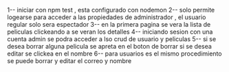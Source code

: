 1-- iniciar con npm test , esta configurado con nodemon
2-- solo permite logearse para acceder a las propiedades de administrador , el usuario regular solo sera espectador 
3-- en la primera pagina se vera la lista de peliculas clickeando a se veran los detalles 
4-- iniciando sesion con una cuenta admin se podra acceder a lso crud de usuario y peliculas 
5-- si se desea borrar alguna pelicula se apreta en el boton de borrar si se desea editar se clickea en el nombre
6-- para usuarios es el mismo procedimiento se puede borrar y editar el correo y nombre
